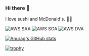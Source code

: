 ### Hi there 👋
I love sushi and McDonald's. 🍣🍔

![AWS SAA](https://img.shields.io/badge/AWS_SAA-Certified-gold?logo=amazon-aws&logoColor=white)
![AWS SOA](https://img.shields.io/badge/AWS_SOA-Certified-gold?logo=amazon-aws&logoColor=white)
![AWS DVA](https://img.shields.io/badge/AWS_SOA-Certified-gold?logo=amazon-aws&logoColor=white)

[![Anurag's GitHub stats](https://github-readme-stats.vercel.app/api?username=GotaNakagawa&show_icons=true)](https://github.com/anuraghazra/github-readme-stats)

[![trophy](https://github-profile-trophy.vercel.app/?username=GotaNakagawa&column=7)](https://github.com/ryo-ma/github-profile-trophy)
